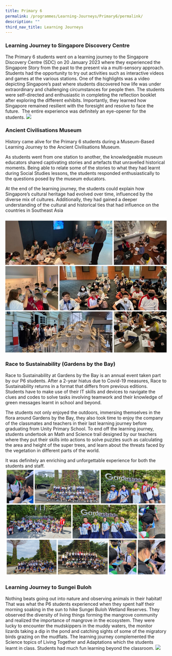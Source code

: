 ```yaml
---
title: Primary 6
permalink: /programmes/Learning-Journeys/Primary6/permalink/
description: ""
third_nav_title: Learning Journeys
---
```

### **Learning Journey to Singapore Discovery Centre**
The Primary 6 students went on a learning journey to the Singapore Discovery Centre (SDC) on 20 January 2023 where they experienced the Singapore Story from the past to the present via a multi-sensory approach.  Students had the opportunity to try out activities such as interactive videos and games at the various stations. One of the highlights was a video depicting Singapore’s past where students discovered how life was under extraordinary and challenging circumstances for people then. The students were self-directed and enthusiastic in completing the reflection booklet after exploring the different exhibits. Importantly, they learned how Singapore remained resilient with the foresight and resolve to face the future.  The entire experience was definitely an eye-opener for the students.
![](/images/Learning%20Journeys/2023/Primary%206/P6%20LJ%20to%20SDC.jpg)

### **Ancient Civilisations Museum**

History came alive for the Primary 6 students during a Museum-Based Learning Journey to the Ancient Civilisations Museum. 

As students went from one station to another, the knowledgeable museum educators shared captivating stories and artefacts that unravelled historical moments. Being able to relate some of the stories to what they had learnt during Social Studies lessons, the students responded enthusiastically to the questions posed by the museum educators.

At the end of the learning journey, the students could explain how Singapore’s cultural heritage had evolved over time, influenced by the diverse mix of cultures. Additionally, they had gained a deeper understanding of the cultural and historical ties that had influence on the countries in Southeast Asia

![](/images/Learning%20Journeys/2023/Primary%206/p6%20lj%20acm.jpg)

### **Race to Sustainability (Gardens by the Bay)**
Race to Sustainability at Gardens by the Bay is an annual event taken part by our P6 students. After a 2-year hiatus due to Covid-19 measures, Race to Sustainability returns in a format that differs from previous editions. Students have to make use of their IT skills and devices to navigate the clues and codes to solve tasks involving teamwork and their knowledge of green messages learnt in school and beyond.

The students not only enjoyed the outdoors, immersing themselves in the flora around Gardens by the Bay, they also took time to enjoy the company of the classmates and teachers in their last learning journey before graduating from Unity Primary School. To end off the learning journey, students undertook an Math and Science trail designed by our teachers where they put their skills into actions to solve puzzles such as calculating the area and height of the super trees, and learn about the threats faced by the vegetation in different parts of the world.

It was definitely an enriching and unforgettable experience for both the students and staff.
![](/images/Learning%20Journeys/2022/Primary%206/2022%20P6%20Race%20to%20Sustainability.jpg)

### **Learning Journey to Sungei Buloh**
Nothing beats going out into nature and observing animals in their habitat! That was what the P6 students experienced when they spent half their morning soaking in the sun to hike Sungei Buloh Wetland Reserves. They observed the diversity of living things forming the mangrove community and realized the importance of mangrove in the ecosystem. They were lucky to encounter the mudskippers in the muddy waters, the monitor lizards taking a dip in the pond and catching sights of some of the migratory birds grazing on the mudflats. The learning journey complemented the Science topics of Living Together and Adaptations which the students learnt in class. Students had much fun learning beyond the classroom.
![](/images/Learning%20Journeys/2023/Primary%206/p6%20lj%20to%20sungei%20buloh.png)